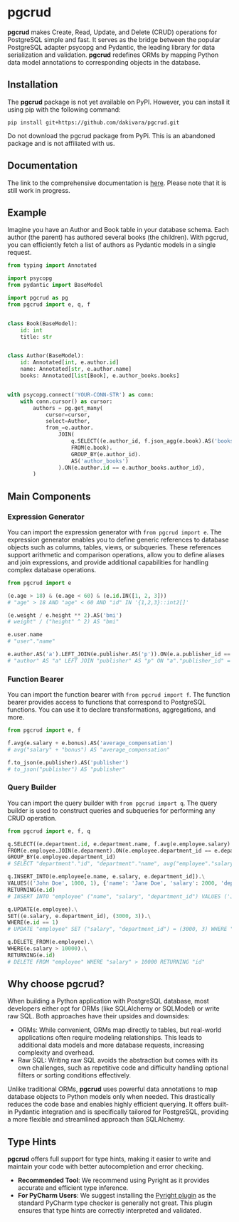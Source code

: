 # pgcrud

**pgcrud** makes Create, Read, Update, and Delete (CRUD) operations for PostgreSQL simple and fast. It serves as 
the bridge between the popular PostgreSQL adapter psycopg and Pydantic, the leading library for data serialization and validation. 
**pgcrud** redefines ORMs by mapping Python data model annotations to corresponding objects in the database.

## Installation

The **pgcrud** package is not yet available on PyPI. However, you can install it using pip with the following command:

```
pip install git+https://github.com/dakivara/pgcrud.git
```

Do not download the pgcrud package from PyPi. This is an abandoned package and is not affiliated with us.

## Documentation

The link to the comprehensive documentation is [here](https://pgcrud.com/). Please note that it is still work in progress.

## Example

Imagine you have an Author and Book table in your database schema. Each author (the parent) has authored several books (the children). 
With pgcrud, you can efficiently fetch a list of authors as Pydantic models in a single request.

```python
from typing import Annotated

import psycopg
from pydantic import BaseModel

import pgcrud as pg
from pgcrud import e, q, f


class Book(BaseModel):
    id: int
    title: str


class Author(BaseModel):
    id: Annotated[int, e.author.id]                     
    name: Annotated[str, e.author.name]                 
    books: Annotated[list[Book], e.author_books.books]


with psycopg.connect('YOUR-CONN-STR') as conn:
    with conn.cursor() as cursor:
        authors = pg.get_many(
            cursor=cursor,
            select=Author,   
            from_=e.author.
                JOIN(
                    q.SELECT((e.author_id, f.json_agg(e.book).AS('books'))).
                    FROM(e.book).
                    GROUP_BY(e.author_id).
                    AS('author_books')
                ).ON(e.author.id == e.author_books.author_id),
        )
```

## Main Components

### Expression Generator

You can import the expression generator with `from pgcrud import e`. The expression generator enables you to define generic references to database objects 
such as columns, tables, views, or subqueries. These references support arithmetic and comparison operations, allow you to define aliases and join 
expressions, and provide additional capabilities for handling complex database operations.

```python
from pgcrud import e

(e.age > 18) & (e.age < 60) & (e.id.IN([1, 2, 3]))
# "age" > 18 AND "age" < 60 AND "id" IN '{1,2,3}::int2[]'

(e.weight / e.height ** 2).AS('bmi')
# weight" / ("height" ^ 2) AS "bmi"

e.user.name
# "user"."name"

e.author.AS('a').LEFT_JOIN(e.publisher.AS('p')).ON(e.a.publisher_id == e.p.id)
# "author" AS "a" LEFT JOIN "publisher" AS "p" ON "a"."publisher_id" = "p"."id"
```


### Function Bearer

You can import the function bearer with `from pgcrud import f`. The function bearer provides access to functions that 
correspond to PostgreSQL functions. You can use it to declare transformations, aggregations, and more.

```python
from pgcrud import e, f

f.avg(e.salary + e.bonus).AS('average_compensation')
# avg("salary" + "bonus") AS "average_compensation"

f.to_json(e.publisher).AS('publisher')
# to_json("publisher") AS "publisher"
```

### Query Builder

You can import the query builder with `from pgcrud import q`. The query builder is used to construct queries and subqueries for performing any CRUD operation.

```python
from pgcrud import e, f, q

q.SELECT((e.department.id, e.department.name, f.avg(e.employee.salary).AS('avg_salary'))).\
FROM(e.employee.JOIN(e.deparment).ON(e.employee.department_id == e.departement.id)).\
GROUP_BY(e.employee.department_id)
# SELECT "department"."id", "department"."name", avg("employee"."salary") AS "avg_salary" FROM "employee" JOIN "deparment" ON "employee"."department_id" = "departement"."id" GROUP BY "employee"."department_id"

q.INSERT_INTO(e.employee[e.name, e.salary, e.department_id]).\
VALUES(('John Doe', 1000, 1), {'name': 'Jane Doe', 'salary': 2000, 'department_id': 2}).\
RETURNING(e.id)
# INSERT INTO "employee" ("name", "salary", "department_id") VALUES ('John Doe', 1000, 1), ('Jane Doe', 2000, 2) RETURNING "id"

q.UPDATE(e.employee).\
SET((e.salary, e.department_id), (3000, 3)).\
WHERE(e.id == 1)
# UPDATE "employee" SET ("salary", "department_id") = (3000, 3) WHERE "id" = 1

q.DELETE_FROM(e.employee).\
WHERE(e.salary > 10000).\
RETURNING(e.id)
# DELETE FROM "employee" WHERE "salary" > 10000 RETURNING "id"
```

## Why choose pgcrud?

When building a Python application with PostgreSQL database, most developers either opt for ORMs (like SQLAlchemy or SQLModel) or write 
raw SQL. Both approaches have their upsides and downsides:

- ORMs: While convenient, ORMs map directly to tables, but real-world applications often require modeling relationships. This leads to additional data models and more database requests, increasing complexity and overhead.
- Raw SQL: Writing raw SQL avoids the abstraction but comes with its own challenges, such as repetitive code and difficulty handling optional filters or sorting conditions effectively.

Unlike traditional ORMs, **pgcrud** uses powerful data annotations to map database objects to Python models only when needed. This drastically 
reduces the code base and enables highly efficient querying. It offers built-in Pydantic integration and is specifically tailored for 
PostgreSQL, providing a more flexible and streamlined approach than SQLAlchemy.

## Type Hints
**pgcrud** offers full support for type hints, making it easier to write and maintain your code with better autocompletion and error checking.

- **Recommended Tool**: We recommend using Pyright as it provides accurate and efficient type inference.
- **For PyCharm Users**: We suggest installing the [Pyright plugin](https://github.com/InSyncWithFoo/pyright-for-pycharm) as the standard PyCharm type checker is generally not great. This plugin ensures that type hints are correctly interpreted and validated.
